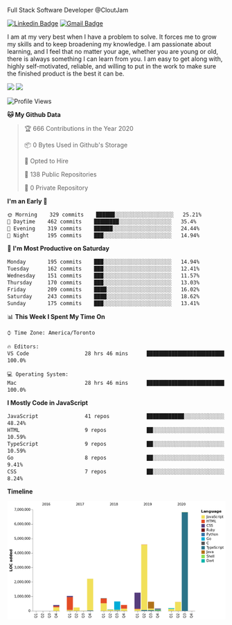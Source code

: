 Full Stack Software Developer @CloutJam

[![Linkedin Badge](https://img.shields.io/badge/-Jesse%20Okeya-6633cc?style=flat-square&logo=Linkedin&logoColor=white&link=https://www.linkedin.com/in/jesse-okeya-45a38510a/)](https://www.linkedin.com/in/jesse-okeya-45a38510a/) 
[![Gmail Badge](https://img.shields.io/badge/-jesseokeya@gmail.com-6633cc?style=flat-square&logo=Gmail&logoColor=white&link=mailto:jesseokeya@gmail.com)](mailto:jesseokeya@gmail.com)

I am at my very best when I have a problem to solve. It forces me to grow my skills and to keep broadening my knowledge. I am passionate about learning, and I feel that no matter your age, whether you are young or old, there is always something I can learn from you. I am easy to get along with, highly self-motivated, reliable, and willing to put in the work to make sure the finished product is the best it can be.

![](https://github-readme-stats.vercel.app/api?username=jesseokeya&show_icons=true&theme=radical) ![](https://github-readme-stats.vercel.app/api/top-langs/?username=jesseokeya&layout=compact&theme=radical)

<!--START_SECTION:waka-->
![Profile Views](http://img.shields.io/badge/Profile%20Views-39-blue)

**🐱 My Github Data** 

> 🏆 666 Contributions in the Year 2020
 > 
> 📦 0 Bytes Used in Github's Storage 
 > 
> 💼 Opted to Hire
 > 
> 📜 138 Public Repositories
 > 
> 🔑 0 Private Repository 
 > 
**I'm an Early 🐤** 

```text
🌞 Morning    329 commits    ██████░░░░░░░░░░░░░░░░░░░   25.21% 
🌆 Daytime    462 commits    ████████░░░░░░░░░░░░░░░░░   35.4% 
🌃 Evening    319 commits    ██████░░░░░░░░░░░░░░░░░░░   24.44% 
🌙 Night      195 commits    ███░░░░░░░░░░░░░░░░░░░░░░   14.94%

```
📅 **I'm Most Productive on Saturday** 

```text
Monday       195 commits    ███░░░░░░░░░░░░░░░░░░░░░░   14.94% 
Tuesday      162 commits    ███░░░░░░░░░░░░░░░░░░░░░░   12.41% 
Wednesday    151 commits    ███░░░░░░░░░░░░░░░░░░░░░░   11.57% 
Thursday     170 commits    ███░░░░░░░░░░░░░░░░░░░░░░   13.03% 
Friday       209 commits    ████░░░░░░░░░░░░░░░░░░░░░   16.02% 
Saturday     243 commits    ████░░░░░░░░░░░░░░░░░░░░░   18.62% 
Sunday       175 commits    ███░░░░░░░░░░░░░░░░░░░░░░   13.41%

```


📊 **This Week I Spent My Time On** 

```text
⌚︎ Time Zone: America/Toronto

🔥 Editors: 
VS Code                  28 hrs 46 mins      █████████████████████████   100.0%

💻 Operating System: 
Mac                      28 hrs 46 mins      █████████████████████████   100.0%

```

**I Mostly Code in JavaScript** 

```text
JavaScript               41 repos            ████████████░░░░░░░░░░░░░   48.24% 
HTML                     9 repos             ██░░░░░░░░░░░░░░░░░░░░░░░   10.59% 
TypeScript               9 repos             ██░░░░░░░░░░░░░░░░░░░░░░░   10.59% 
Go                       8 repos             ██░░░░░░░░░░░░░░░░░░░░░░░   9.41% 
CSS                      7 repos             ██░░░░░░░░░░░░░░░░░░░░░░░   8.24%

```


**Timeline**

![Chart not found](https://github.com/jesseokeya/jesseokeya/blob/master/charts/bar_graph.png) 


<!--END_SECTION:waka-->
